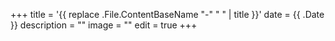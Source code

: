 +++
title = '{{ replace .File.ContentBaseName "-" " " | title }}'
date = {{ .Date }}
description = ""
image = ""
edit = true
+++
